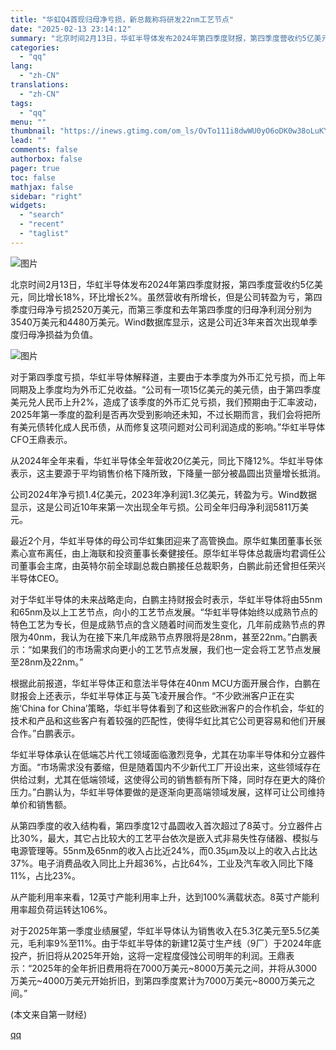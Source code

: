 ```yaml
---
title: "华虹Q4首现归母净亏损，新总裁称将研发22nm工艺节点"
date: "2025-02-13 23:14:12"
summary: "北京时间2月13日，华虹半导体发布2024年第四季度财报，第四季度营收约5亿美元，同比增长18%，环..."
categories:
  - "qq"
lang:
  - "zh-CN"
translations:
  - "zh-CN"
tags:
  - "qq"
menu: ""
thumbnail: "https://inews.gtimg.com/om_ls/OvTo111i8dwWU0yO6oDK0w38oLuKYW91i4-Tq1WYICuXQAA_640360/0"
lead: ""
comments: false
authorbox: false
pager: true
toc: false
mathjax: false
sidebar: "right"
widgets:
  - "search"
  - "recent"
  - "taglist"
---
```


![图片](https://inews.gtimg.com/om_bt/OZfYj1VbP_rOocrpGYGd9ql7U8OAuteWFJkBRxcvzFnnwAA/641)

北京时间2月13日，华虹半导体发布2024年第四季度财报，第四季度营收约5亿美元，同比增长18%，环比增长2%。虽然营收有所增长，但是公司转盈为亏，第四季度归母净亏损2520万美元，而第三季度和去年第四季度的归母净利润分别为3540万美元和4480万美元。Wind数据库显示，这是公司近3年来首次出现单季度归母净损益为负值。

![图片](https://inews.gtimg.com/om_bt/O7-rTzFm8L3-TEG3pzsXhjBVCWphP3RgyIXCk88k39hf8AA/1000)

对于第四季度亏损，华虹半导体解释道，主要由于本季度为外币汇兑亏损，而上年同期及上季度均为外币汇兑收益。“公司有一项15亿美元的美元债，由于第四季度美元兑人民币上升2%，造成了该季度的外币汇兑亏损，我们预期由于汇率波动，2025年第一季度的盈利是否再次受到影响还未知，不过长期而言，我们会将把所有美元债转化成人民币债，从而修复这项问题对公司利润造成的影响。”华虹半导体CFO王鼎表示。

从2024年全年来看，华虹半导体全年营收20亿美元，同比下降12%。华虹半导体表示，这主要源于平均销售价格下降所致，下降量一部分被晶圆出货量增长抵消。

公司2024年净亏损1.4亿美元，2023年净利润1.3亿美元，转盈为亏。Wind数据显示，这是公司近10年来第一次出现全年亏损。公司全年归母净利润5811万美元。

最近2个月，华虹半导体的母公司华虹集团迎来了高管换血。原华虹集团董事长张素心宣布离任，由上海联和投资董事长秦健接任。原华虹半导体总裁唐均君调任公司董事会主席，由英特尔前全球副总裁白鹏接任总裁职务，白鹏此前还曾担任荣兴半导体CEO。

对于华虹半导体的未来战略走向，白鹏主持财报会时表示，华虹半导体将由55nm和65nm及以上工艺节点，向小的工艺节点发展。“华虹半导体始终以成熟节点的特色工艺为专长，但是成熟节点的含义随着时间而发生变化，几年前成熟节点的界限为40nm，我认为在接下来几年成熟节点界限将是28nm，甚至22nm。”白鹏表示：“如果我们的市场需求向更小的工艺节点发展，我们也一定会将工艺节点发展至28nm及22nm。”

根据此前报道，华虹半导体正和意法半导体在40nm MCU方面开展合作，白鹏在财报会上还表示，华虹半导体正与英飞凌开展合作。“不少欧洲客户正在实施‘China for China’策略，华虹半导体看到了和这些欧洲客户的合作机会，华虹的技术和产品和这些客户有着较强的匹配性，使得华虹比其它公司更容易和他们开展合作。”白鹏表示。

华虹半导体承认在低端芯片代工领域面临激烈竞争，尤其在功率半导体和分立器件方面。“市场需求没有萎缩，但是随着国内不少新代工厂开设出来，这些领域存在供给过剩，尤其在低端领域，这使得公司的销售额有所下降，同时存在更大的降价压力。”白鹏认为，华虹半导体要做的是逐渐向更高端领域发展，这样可让公司维持单价和销售额。

从第四季度的收入结构看，第四季度12寸晶圆收入首次超过了8英寸。分立器件占比30%，最大，其它占比较大的工艺平台依次是嵌入式非易失性存储器、模拟与电源管理等。55nm及65nm的收入占比近24%，而0.35μm及以上的收入占比达37%。电子消费品收入同比上升超36%，占比64%，工业及汽车收入同比下降11%，占比23%。

从产能利用率来看，12英寸产能利用率上升，达到100%满载状态。8英寸产能利用率超负荷运转达106%。

对于2025年第一季度业绩展望，华虹半导体认为销售收入在5.3亿美元至5.5亿美元，毛利率9%至11%。由于华虹半导体的新建12英寸生产线（9厂）于2024年底投产，折旧将从2025年开始，这将一定程度侵蚀公司明年的利润。王鼎表示：“2025年的全年折旧费用将在7000万美元~8000万美元之间，并将从3000万美元~4000万美元开始折旧，到第四季度累计为7000万美元~8000万美元之间。”

(本文来自第一财经)

[qq](https://new.qq.com/rain/a/20250213A096ND00)
